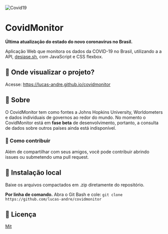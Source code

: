 ![Covid19](https://redesuldenoticias.com.br/content/uploads/2020/07/covid19-folhainformativa-1000px-shutterstock-Corona-Borealis-Studio.jpg)  
# CovidMonitor
**Última atualização do estado do novo coronavírus no Brasil.**

Aplicação Web que monitora os dados da COVID-19 no Brasil, utilizando a a API, [desiase.sh](https://corona.lmao.ninja/), com JavaScript e CSS flexbox.

## 🔬 Onde visualizar o projeto?

Acesse: https://lucas-andre.github.io/covidmonitor

## 🧪 Sobre
O CovidMonitor tem como fontes a Johns Hopkins University, Worldometers e dados individuais de governos ao redor do mundo. No momento o CovidMonitor está em **fase beta** de desenvolvimento, portanto, a consulta de dados sobre outros países ainda está indisponível.

### 🧼 Como contribuir
Além de compartilhar com seus amigos, você pode contribuir abrindo issues ou submetendo uma pull request. 

## 📂 Instalação local 
Baixe os arquivos compactados em .zip diretamente do repositório.

**Por linha de comando.**
Abra o Git Bash e cole: `git clone https://github.com/lucas-andre/covidmonitor`

## 📃 Licença 

[Mit](https://choosealicense.com/licenses/mit/)
